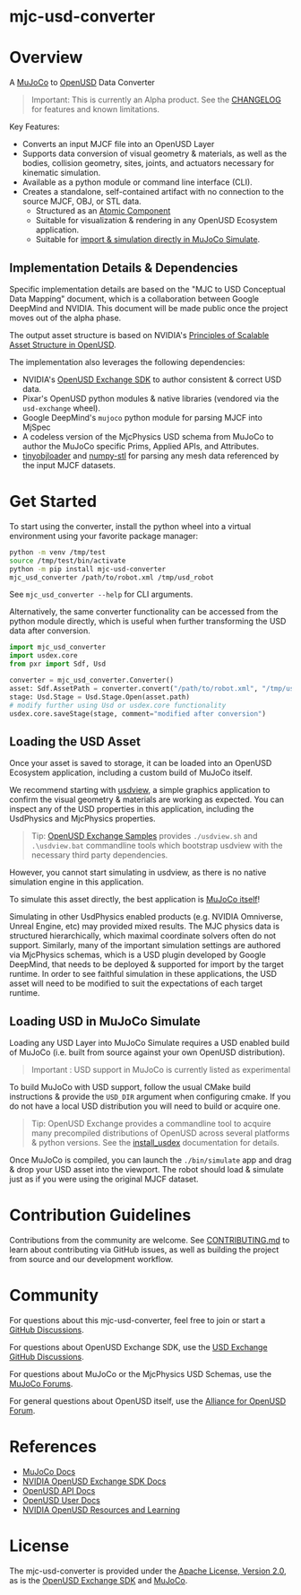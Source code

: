 # mjc-usd-converter

# Overview

A [MuJoCo](https://mujoco.org) to [OpenUSD](https://openusd.org) Data Converter

> Important: This is currently an Alpha product. See the [CHANGELOG](./CHANGELOG.md) for features and known limitations.

Key Features:
- Converts an input MJCF file into an OpenUSD Layer
- Supports data conversion of visual geometry & materials, as well as the bodies, collision geometry, sites, joints, and actuators necessary for kinematic simulation.
- Available as a python module or command line interface (CLI).
- Creates a standalone, self-contained artifact with no connection to the source MJCF, OBJ, or STL data.
  - Structured as an [Atomic Component](https://docs.omniverse.nvidia.com/usd/latest/learn-openusd/independent/asset-structure-principles.html#atomic-model-structure-flowerpot)
  - Suitable for visualization & rendering in any OpenUSD Ecosystem application.
  - Suitable for [import & simulation directly in MuJoCo Simulate](#loading-usd-in-mujoco-simulate).

## Implementation Details & Dependencies

Specific implementation details are based on the "MJC to USD Conceptual Data Mapping" document, which is a collaboration between Google DeepMind and NVIDIA. This document will be made public once the project moves out of the alpha phase.

The output asset structure is based on NVIDIA's [Principles of Scalable Asset Structure in OpenUSD](https://docs.omniverse.nvidia.com/usd/latest/learn-openusd/independent/asset-structure-principles.html).

The implementation also leverages the following dependencies:
- NVIDIA's [OpenUSD Exchange SDK](https://docs.omniverse.nvidia.com/usd/code-docs/usd-exchange-sdk/latest/index.html) to author consistent & correct USD data.
- Pixar's OpenUSD python modules & native libraries (vendored via the `usd-exchange` wheel).
- Google DeepMind's `mujoco` python module for parsing MJCF into MjSpec
- A codeless version of the MjcPhysics USD schema from MuJoCo to author the MuJoCo specific Prims, Applied APIs, and Attributes.
- [tinyobjloader](https://github.com/tinyobjloader/tinyobjloader) and [numpy-stl](https://numpy-stl.readthedocs.io) for parsing any mesh data referenced by the input MJCF datasets.

# Get Started

To start using the converter, install the python wheel into a virtual environment using your favorite package manager:

```bash
python -m venv /tmp/test
source /tmp/test/bin/activate
python -m pip install mjc-usd-converter
mjc_usd_converter /path/to/robot.xml /tmp/usd_robot
```

See `mjc_usd_converter --help` for CLI arguments.

Alternatively, the same converter functionality can be accessed from the python module directly, which is useful when further transforming the USD data after conversion.

```python
import mjc_usd_converter
import usdex.core
from pxr import Sdf, Usd

converter = mjc_usd_converter.Converter()
asset: Sdf.AssetPath = converter.convert("/path/to/robot.xml", "/tmp/usd_robot")
stage: Usd.Stage = Usd.Stage.Open(asset.path)
# modify further using Usd or usdex.core functionality
usdex.core.saveStage(stage, comment="modified after conversion")
```

## Loading the USD Asset

Once your asset is saved to storage, it can be loaded into an OpenUSD Ecosystem application, including a custom build of MuJoCo itself.

We recommend starting with [usdview](https://docs.omniverse.nvidia.com/usd/latest/usdview/index.html), a simple graphics application to confirm the visual geometry & materials are working as expected. You can inspect any of the USD properties in this application, including the UsdPhysics and MjcPhysics properties.

> Tip: [OpenUSD Exchange Samples](https://github.com/NVIDIA-Omniverse/usd-exchange-samples) provides `./usdview.sh` and `.\usdview.bat` commandline tools which bootstrap usdview with the necessary third party dependencies.

However, you cannot start simulating in usdview, as there is no native simulation engine in this application.

To simulate this asset directly, the best application is [MuJoCo itself](#loading-usd-in-mujoco-simulate)!

Simulating in other UsdPhysics enabled products (e.g. NVIDIA Omniverse, Unreal Engine, etc) may provided mixed results. The MJC physics data is structured hierarchically, which maximal coordinate solvers often do not support. Similarly, many of the important simulation settings are authored via MjcPhysics schemas, which is a USD plugin developed by Google DeepMind, that needs to be deployed & supported for import by the target runtime. In order to see faithful simulation in these applications, the USD asset will need to be modified to suit the expectations of each target runtime.

## Loading USD in MuJoCo Simulate

Loading any USD Layer into MuJoCo Simulate requires a USD enabled build of MuJoCo (i.e. built from source against your own OpenUSD distribution).

> Important : USD support in MuJoCo is currently listed as experimental

To build MuJoCo with USD support, follow the usual CMake build instructions & provide the `USD_DIR` argument when configuring cmake. If you do not have a local USD distribution you will need to build or acquire one.

> Tip: OpenUSD Exchange provides a commandline tool to acquire many precompiled distributions of OpenUSD across several platforms & python versions. See the [install_usdex](https://docs.omniverse.nvidia.com/usd/code-docs/usd-exchange-sdk/latest/docs/devtools.html#install-usdex) documentation for details.

Once MuJoCo is compiled, you can launch the `./bin/simulate` app and drag & drop your USD asset into the viewport. The robot should load & simulate just as if you were using the original MJCF dataset.

# Contribution Guidelines

Contributions from the community are welcome. See [CONTRIBUTING.md](./CONTRIBUTING.md) to learn about contributing via GitHub issues, as well as building the project from source and our development workflow.

# Community

For questions about this mjc-usd-converter, feel free to join or start a [GitHub Discussions](https://github.com/NVIDIA-Omniverse/mjc-usd-converter/discussions).

For questions about OpenUSD Exchange SDK, use the [USD Exchange GitHub Discussions](https://github.com/NVIDIA-Omniverse/usd-exchange/discussions).

For questions about MuJoCo or the MjcPhysics USD Schemas, use the [MuJoCo Forums](https://github.com/google-deepmind/mujoco/discussions/categories/asking-for-help).

For general questions about OpenUSD itself, use the [Alliance for OpenUSD Forum](https://forum.aousd.org).

# References

- [MuJoCo Docs](https://mujoco.readthedocs.io/en/stable/overview.html)
- [NVIDIA OpenUSD Exchange SDK Docs](https://docs.omniverse.nvidia.com/usd/code-docs/usd-exchange-sdk)
- [OpenUSD API Docs](https://openusd.org/release/api/index.html)
- [OpenUSD User Docs](https://openusd.org/release/index.html)
- [NVIDIA OpenUSD Resources and Learning](https://developer.nvidia.com/usd)

# License

The mjc-usd-converter is provided under the [Apache License, Version 2.0](https://www.apache.org/licenses/LICENSE-2.0), as is the [OpenUSD Exchange SDK](https://docs.omniverse.nvidia.com/usd/code-docs/usd-exchange-sdk/latest/docs/licenses.html) and [MuJoCo](https://github.com/google-deepmind/mujoco/blob/main/LICENSE).
